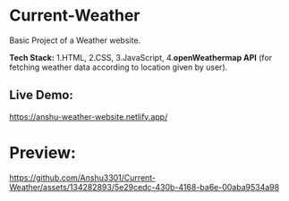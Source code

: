 # Current-Weather
Basic Project of a Weather website.

**Tech Stack:**  1.HTML, 2.CSS, 3.JavaScript, 4.**openWeathermap API** (for fetching weather data according to location given by user).

## Live Demo:
https://anshu-weather-website.netlify.app/

# Preview:
https://github.com/Anshu3301/Current-Weather/assets/134282893/5e29cedc-430b-4168-ba6e-00aba9534a98

